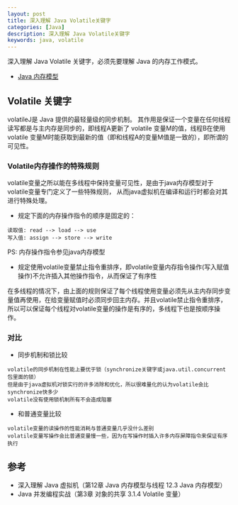 ```yaml
---
layout: post
title: 深入理解 Java Volatile关键字
categories: [Java]
description: 深入理解 Java Volatile关键字
keywords: java, volatile
---
```


深入理解 Java Volatile 关键字，必须先要理解 Java 的内存工作模式。

* [ Java 内存模型]()

## Volatile 关键字
volatileJ是 Java 提供的最轻量级的同步机制。
其作用是保证一个变量在任何线程读写都是与主内存是同步的，即线程A更新了 volatile 变量M的值，线程B在使用volatile 变量M时能获取到最新的值（即和线程A的变量M值是一致的），即所谓的可见性。

### Volatile内存操作的特殊规则
volatile变量之所以能在多线程中保持变量可见性，是由于java内存模型对于volatile变量专门定义了一些特殊规则，
从而java虚拟机在编译和运行时都会对其进行特殊处理。

* 规定下面的内存操作指令的顺序是固定的：
```
读取值: read --> load --> use
写入值: assign --> store --> write
```
PS: 内存操作指令参见java内存模型

* 规定使用volatile变量禁止指令重排序，即volatile变量内存指令操作(写入赋值操作)不允许插入其他操作指令，从而保证了有序性

在多线程的情况下，由上面的规则保证了每个线程使用变量必须先从主内存同步变量值再使用，在给变量赋值时必须同步回主内存。并且volatile禁止指令重排序，所以可以保证每个线程对volatile变量的操作是有序的，多线程下也是按顺序操作。

### 对比
* 同步机制和锁比较
```
volatile的同步机制在性能上要优于锁（synchronize关键字或java.util.concurrent包里面的锁）
但是由于java虚拟机对锁实行的许多消除和优化，所以很难量化的认为volatile会比synchronize快多少
volatile没有使用锁机制所有不会造成阻塞
```

* 和普通变量比较
```
volatile变量的读操作的性能消耗与普通变量几乎没什么差别
volatile变量写操作会比普通变量慢一些，因为在写操作时插入许多内存屏障指令来保证有序执行
```

## 参考
* 深入理解 Java 虚拟机（第12章 Java 内存模型与线程 12.3 Java 内存模型）
* Java 并发编程实战（第3章 对象的共享 3.1.4 Volatile 变量）
